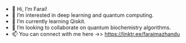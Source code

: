 - 👋 Hi, I’m Farai!
- 👀 I’m interested in deep learning and quantum computing.
- 🌱 I’m currently learning Qiskit.
- 💞️ I’m looking to collaborate on quantum biochemistry algorithms.
- 📫 You can connect with me here ->> https://linktr.ee/faraimazhandu

<!---
faraimazh/faraimazh is a ✨ special ✨ repository because its `README.md` (this file) appears on your GitHub profile.
You can click the Preview link to take a look at your changes.
--->
